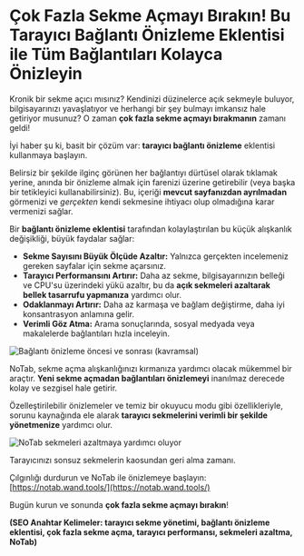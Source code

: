 # Çok Fazla Sekme Açmayı Bırakın! Bu Tarayıcı Bağlantı Önizleme Eklentisi ile Tüm Bağlantıları Kolayca Önizleyin

Kronik bir sekme açıcı mısınız? Kendinizi düzinelerce açık sekmeyle buluyor, bilgisayarınızı yavaşlatıyor ve herhangi bir şey bulmayı imkansız hale getiriyor musunuz? O zaman **çok fazla sekme açmayı bırakmanın** zamanı geldi!

İyi haber şu ki, basit bir çözüm var: **tarayıcı bağlantı önizleme** eklentisi kullanmaya başlayın.

Belirsiz bir şekilde ilginç görünen her bağlantıyı dürtüsel olarak tıklamak yerine, anında bir önizleme almak için farenizi üzerine getirebilir (veya başka bir tetikleyici kullanabilirsiniz). Bu, içeriği **mevcut sayfanızdan ayrılmadan** görmenizi ve *gerçekten* kendi sekmesine ihtiyacı olup olmadığına karar vermenizi sağlar.

Bir **bağlantı önizleme eklentisi** tarafından kolaylaştırılan bu küçük alışkanlık değişikliği, büyük faydalar sağlar:
*   **Sekme Sayısını Büyük Ölçüde Azaltır:** Yalnızca gerçekten incelemeniz gereken sayfalar için sekme açarsınız.
*   **Tarayıcı Performansını Artırır:** Daha az sekme, bilgisayarınızın belleği ve CPU'su üzerindeki yükü azaltır, bu da **açık sekmeleri azaltarak bellek tasarrufu yapmanıza** yardımcı olur.
*   **Odaklanmayı Artırır:** Daha az karmaşa ve bağlam değiştirme, daha iyi konsantrasyon anlamına gelir.
*   **Verimli Göz Atma:** Arama sonuçlarında, sosyal medyada veya makalelerde bağlantıları hızla inceleyin.

![Bağlantı önizleme öncesi ve sonrası (kavramsal)](images/notab1.png)

NoTab, sekme açma alışkanlığınızı kırmanıza yardımcı olacak mükemmel bir araçtır. **Yeni sekme açmadan bağlantıları önizlemeyi** inanılmaz derecede kolay ve sezgisel hale getirir.

Özelleştirilebilir önizlemeler ve temiz bir okuyucu modu gibi özellikleriyle, sorunu kaynağında ele alarak **tarayıcı sekmelerini verimli bir şekilde yönetmenize** yardımcı olur.

![NoTab sekmeleri azaltmaya yardımcı oluyor](images/notab2.png)

Tarayıcınızı sonsuz sekmelerin kaosundan geri alma zamanı.

Çılgınlığı durdurun ve NoTab ile önizlemeye başlayın: [https://notab.wand.tools/](https://notab.wand.tools/)

Bugün kurun ve sonunda **çok fazla sekme açmayı bırakın**!

**(SEO Anahtar Kelimeler: tarayıcı sekme yönetimi, bağlantı önizleme eklentisi, çok fazla sekme açma, tarayıcı performansı, sekmeleri azaltma, NoTab)**

